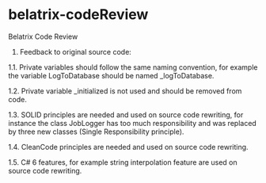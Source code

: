 # belatrix-codeReview
Belatrix Code Review

1. Feedback to original source code: 

1.1. Private variables should follow the same naming convention, for example the variable LogToDatabase should be named _logToDatabase.

1.2. Private variable _initialized is not used and should be removed from code.

1.3. SOLID principles are needed and used on source code rewriting, for instance the class JobLogger has too much responsibility and was replaced by three new classes (Single Responsibility principle).

1.4. CleanCode principles are needed and used on source code rewriting.

1.5. C# 6 features, for example string interpolation feature are used on source code rewriting.
